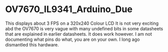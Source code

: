 # OV7670_IL9341_Arduino_Due
This displays about 3 FPS on a 320x240 Colour LCD
It is not very exciting abd the OV7670 is very vague with many undefined bits in some datasheets that are explained in earlier datasheets.
It does work however. I am not documenting what pins do what, you are on your own. I long ago dismantled this hardware.

